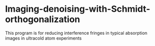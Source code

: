 # Imaging-denoising-with-Schmidt-orthogonalization
This program is for reducing interference fringes in typical absorption images in ultracold atom experiments

